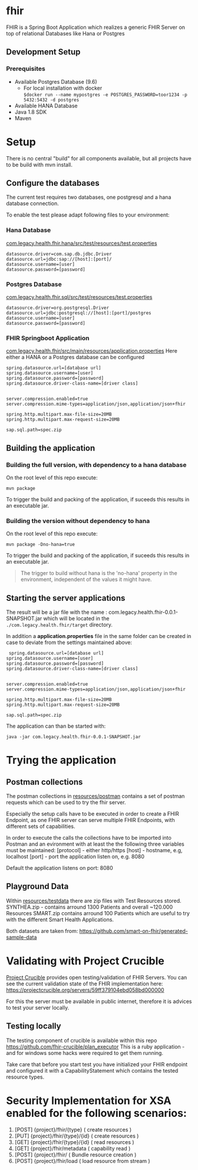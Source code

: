 # fhir
FHIR is a Spring Boot Application which realizes a generic FHIR Server on top of relational Databases like Hana or Postgres



## Development Setup
### Prerequisites
- Available Postgres Database (9.6)
  - For local installation with docker <br>
  `$docker run --name mypostgres -e POSTGRES_PASSWORD=toor1234 -p 5432:5432 -d postgres` 
- Available HANA Database
- Java 1.8 SDK
- Maven

# Setup
There is no central "build" for all components available, but all projects have to be build with mvn install.

## Configure the databases
The current test requires two databases, one postgresql and a hana database connection. 

To enable the test please adapt following files to your environment:
### Hana Database
[com.legacy.health.fhir.hana/src/test/resources/test.properties](com.legacy.health.fhir.hana/src/test/resources/test.properties)

    datasource.driver=com.sap.db.jdbc.Driver
	datasource.url=jdbc:sap://[host]:[port]/
	datasource.username=[user]
	datasource.password=[password]

### Postgres Database
[com.legacy.health.fhir.sql/src/test/resources/test.properties](com.legacy.health.fhir.sql/src/test/resources/test.properties)
  
    datasource.driver=org.postgresql.Driver
    datasource.url=jdbc:postgresql://[host]:[port]/postgres
    datasource.username=[user]
    datasource.password=[password]

### FHIR Springboot Application 
[com.legacy.health.fhir/src/main/resources/application.properties](com.legacy.health.fhir/src/main/resources/application.properties)
Here either a HANA or a Postgres database can be configured
    
    spring.datasource.url=[database url]
    spring.datasource.username=[user]
    spring.datasource.password=[password]
    spring.datasource.driver-class-name=[driver class]
    
    
    server.compression.enabled=true
    server.compression.mime-types=application/json,application/json+fhir
    
    spring.http.multipart.max-file-size=20MB
    spring.http.multipart.max-request-size=20MB
    
    sap.sql.path=spec.zip

## Building the application
### Building the full version, with dependency to a hana database

On the root level of this repo execute:

    mvn package

To trigger the build and packing of the application, if suceeds this results in an executable  jar.

### Building the version without dependency to hana
On the root level of this repo execute:

    mvn package -Dno-hana=true

To trigger the build and packing of the application, if suceeds this results in an executable  jar.

> The trigger to build without hana is the 'no-hana' property in the environment, independent of the values it might have.


## Starting the server applications
The result will be a jar file with the name :
com.legacy.health.fhir-0.0.1-SNAPSHOT.jar which will be located in the `./com.legacy.health.fhir/target` directory.



In addition a **application.properties** file in the same folder can be created in case to deviate from the settings maintained above:
	
	 spring.datasource.url=[database url]
    spring.datasource.username=[user]
    spring.datasource.password=[password]
    spring.datasource.driver-class-name=[driver class]
    
    
    server.compression.enabled=true
    server.compression.mime-types=application/json,application/json+fhir
    
    spring.http.multipart.max-file-size=20MB
    spring.http.multipart.max-request-size=20MB
    
    sap.sql.path=spec.zip


The application can than be started with:	

	java -jar com.legacy.health.fhir-0.0.1-SNAPSHOT.jar

# Trying the application

## Postman collections
The postman collections in [resources/postman](resources/postman) contains a set of postman requests which can be used to try the fhir server.

Especially the setup calls have to be executed in order to create a FHIR Endpoint, as one FHIR server can serve multiple FHIR Endpoints, with different sets of capabilities.  

In order to execute the calls the collections have to be imported into Postman and an evironment with at least the the following three variables must be maintained:
[protocol] - either http/https
[host] - hostname, e.g, localhost
[port] - port the application listen on, e.g. 8080  

Default the application listens on port: 8080

## Playground Data
Within [resources/testdata](resources/testdata) there are zip files with Test Resources stored. 
SYNTHEA.zip - contains arround 1300 Patients and overall ~120.000 Resources
SMART.zip contains arround 100 Patients which are useful to try with the different Smart Health Applications.

Both datasets are taken from:
https://github.com/smart-on-fhir/generated-sample-data

# Validating with Project Crucible
[Project Crucible](https://projectcrucible.org/) provides open testing/validation of FHIR Servers. You can see the current validation state of the FHIR implementation here:
https://projectcrucible.org/servers/59ff379104ebd058bd000000 

For this the server must be available in public internet, therefore it is advices to test your server locally.

## Testing locally 
The testing component of crucible is available within this repo
https://github.com/fhir-crucible/plan_executor 
This is a ruby application - and for windows some hacks were required to get them running.

Take care that before you start test you have initialized your FHIR endpoint and configured it with a CapabilityStatement which contains the tested resource types.
 
# Security Implementation for XSA enabled for the following scenarios:

1. [POST] {project}/fhir/{type} ( create resources )
2. [PUT] {project}/fhir/{type}/{id} ( create resources )
3. [GET] {project}/fhir/{type}/{id} ( read resources )
4. [GET] {project}/fhir/metadata ( capability read )
5. [POST] {project}/fhir/ ( Bundle resource creation )
6. [POST] {project}/fhir/load ( load resource from stream )


